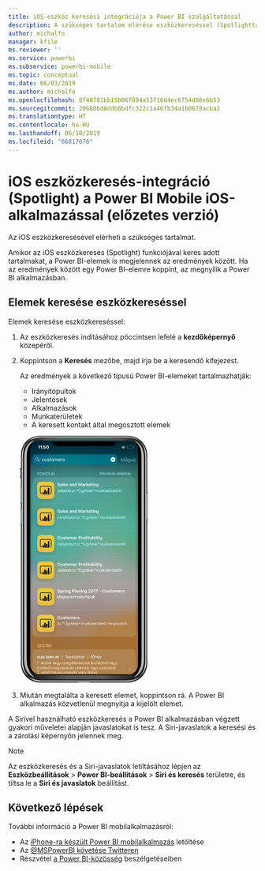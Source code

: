 ```yaml
---
title: iOS-eszköz keresési integrációja a Power BI szolgáltatással
description: A szükséges tartalom elérése eszközkereséssel (Spotlighttal)
author: michalfo
manager: kfile
ms.reviewer: ''
ms.service: powerbi
ms.subservice: powerbi-mobile
ms.topic: conceptual
ms.date: 06/03/2019
ms.author: michalfo
ms.openlocfilehash: 8f40781bb15b06f894a53f16d4ec6754d88e6b53
ms.sourcegitcommit: 206806d8ddb6bdfc322c1a46fb34a1b0678acba2
ms.translationtype: HT
ms.contentlocale: hu-HU
ms.lasthandoff: 06/10/2019
ms.locfileid: "66817076"
---
```

# <a name="ios-device-search-spotlight-integration-with-power-bi-mobile-ios-app-preview"></a>iOS eszközkeresés-integráció (Spotlight) a Power BI Mobile iOS-alkalmazással (előzetes verzió)
Az iOS eszközkeresésével elérheti a szükséges tartalmat.

Amikor az iOS eszközkeresés (Spotlight) funkciójával keres adott tartalmakat, a Power BI-elemek is megjelennek az eredmények között. Ha az eredmények között egy Power BI-elemre koppint, az megnyílik a Power BI alkalmazásban.

## <a name="find-items-using-device-search"></a>Elemek keresése eszközkereséssel

Elemek keresése eszközkereséssel:

1. Az eszközkeresés indításához pöccintsen lefelé a **kezdőképernyő** közepéről.

2. Koppintson a **Keresés** mezőbe, majd írja be a keresendő kifejezést.
 
   Az eredmények a következő típusú Power BI-elemeket tartalmazhatják:

    * Irányítópultok
    * Jelentések
    * Alkalmazások
    * Munkaterületek
    * A keresett kontakt által megosztott elemek

    ![Képernyőkép a Power BI típusú eredményekről az iOS eszközkeresésben](./media/mobile-apps-ios-siri-search/power-bi-spotlight-search.png)

 3. Miután megtalálta a keresett elemet, koppintson rá. A Power BI alkalmazás közvetlenül megnyitja a kijelölt elemet. 

A Sirivel használható eszközkeresés a Power BI alkalmazásban végzett gyakori műveletei alapján javaslatokat is tesz. A Siri-javaslatok a keresési és a zárolási képernyőn jelennek meg.

>[!NOTE]
>
>Az eszközkeresés és a Siri-javaslatok letiltásához lépjen az **Eszközbeállítások** > **Power BI-beállítások** > **Siri és keresés** területre, és tiltsa le a **Siri és javaslatok** beállítást.
>

## <a name="next-steps"></a>Következő lépések
További információ a Power BI mobilalkalmazásról: 

* Az [iPhone-ra készült Power BI mobilalkalmazás](http://go.microsoft.com/fwlink/?LinkId=522062) letöltése
* Az [@MSPowerBI követése Twitteren](https://twitter.com/MSPowerBI)
* Részvétel [a Power BI-közösség](http://community.powerbi.com/) beszélgetéseiben

